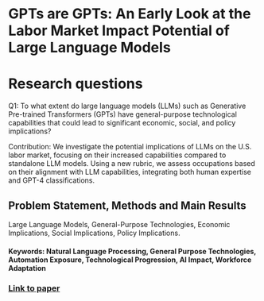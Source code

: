 # GPTs are GPTs: An Early Look at the Labor Market Impact Potential of Large Language Models

# Research questions
Q1: To what extent do large language models (LLMs) such as Generative Pre-trained Transformers (GPTs) have general-purpose technological capabilities that could lead to significant economic, social, and policy implications?

Contribution: We investigate the potential implications of LLMs on the U.S. labor market, focusing on their increased capabilities compared to standalone LLM models. Using a new rubric, we assess occupations based on their alignment with LLM capabilities, integrating both human expertise and GPT-4 classifications.

## Problem Statement, Methods and Main Results
 Large Language Models, General-Purpose Technologies, Economic Implications, Social Implications, Policy Implications.

#### Keywords: Natural Language Processing, General Purpose Technologies, Automation Exposure, Technological Progression, AI Impact, Workforce Adaptation


### [Link to paper](https://arxiv.org/abs/2303.10130)
        